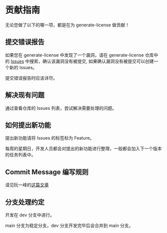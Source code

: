 # 贡献指南

无论您做了以下的哪一项，都是在为 generate-license 做贡献！

## 提交错误报告

如果您在 generate-license 中发现了一个漏洞，请在 generate-license 仓库中的 [Issues](https://github.com/generate-licenses/issues) 中搜索，确认该漏洞没有被提交, 如果确认漏洞没有被提交可以创建一个新的 Issues。

提交错误报告时应该详尽。

## 解决现有问题

通过查看仓库的 Issues 列表，尝试解决需要处理的问题。

## 如何提出新功能

提出新功能请将 Issues 的标签标为 Feature。

每周的星期日，开发人员都会对提出的新功能进行整理，一般都会加入下一个版本的任务列表中。

## Commit Message 编写规则

请见阮一峰的[这篇文章](https://www.ruanyifeng.com/blog/2016/01/commit_message_change_log.html)

## 分支处理约定

开发在 dev 分支中进行。

main 分支为稳定分支，dev 分支开发完毕后会合并到 main 分支。
